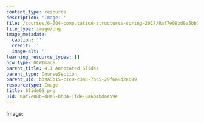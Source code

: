 ```yaml
---
content_type: resource
description: 'Image: '
file: /courses/6-004-computation-structures-spring-2017/8af7e08bd8a5bb341fde8a6b4bdae59e_Slide05.png
file_type: image/png
image_metadata:
  caption: ''
  credit: ''
  image-alt: ''
learning_resource_types: []
ocw_type: OCWImage
parent_title: 4.1 Annotated Slides
parent_type: CourseSection
parent_uid: b39a5b15-c1c8-c348-7bc5-29f6a8d2e699
resourcetype: Image
title: Slide05.png
uid: 8af7e08b-d8a5-bb34-1fde-8a6b4bdae59e
---
```

Image: 

